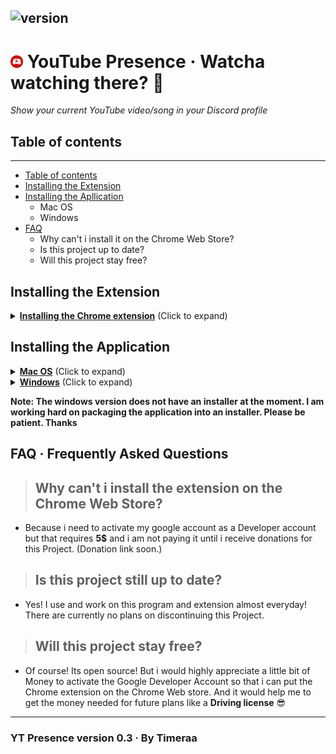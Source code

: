 ## ![version](https://img.shields.io/badge/Version-0.3-brightgreen.svg?style=flat-square)

# <img src="icon.png" width="20" draggable="false"><b> </b>YouTube Presence &middot; Watcha watching there? 👀

_Show your current YouTube video/song in your Discord profile_

## Table of contents

---

- [Table of contents](#table-of-contents)
- [Installing the Extension](#installing-the-extension)
- [Installing the Apllication](#installing-the-application)
  - Mac OS
  - Windows
- [FAQ](#faq-·-frequently-asked-questions)
  - Why can't i install it on the Chrome Web Store?
  - Is this project up to date?
  - Will this project stay free?

## Installing the Extension

<details>
  <summary><b><u>Installing the Chrome extension</u></b> (Click to expand)</summary>
  <h1>Chrome extension installation</h1>
  <ol>
    <li>Download the latest version of the <a href="https://github.com/Timeraa/YT-Presence/releases/latest">extension</a>
    </li>
    <li>Extract the downloaded <b>.zip</b> file</li>
    <li>Open Chrome</li>
    <li>Go to <a href="chrome://extensions/">chrome://extensions/</a></li>
    <li>Turn on <b>Developer mode</b><br>
      <img src="developerMode.png">
    </li>
    <li>Click "<b>Load unpacked extension</b>"<br>
      <img src="loadUnpackedExtension.png">
    </li>
    <li>Load the extracted <b>Extension</b> folder</li>
    <li>Install the <a href="#installing-the-application">application</a></li>
  </ol>
</details>

## Installing the Application

<details>
  <summary><b><u>Mac OS</u></b> (Click to expand)</summary>
  <h1>Installation on Mac OS</h1>
  <ol>
    <li>Download the latest version of the <a href="https://github.com/Timeraa/YT-Presence/releases/latest">application</a>
    </li>
    <li>Extract the downloaded <b>.zip</b> file</li>
    <li>Open the extracted folder and run the <b>.dmg</b> file</li>
    <li>Drag <b>YT Presence</b> Into your <b>Applications</b> Folder</li>
    <li>Open your Launchpad</li>
    <li>Open <b>YT Presence</b></li>
    <li>Enjoy!</li>
  </ol>
</details>

<details>
  <summary><b><u>Windows</u></b> (Click to expand)</summary>
  <h1>Installation on Windows</h1>
  <ol>
    <li>Extract the downloaded <b>.zip</b> file</li>
    <li>Open extracted folder and run <b>YT Presence.exe</b></li>
  </ol>
</details>

**Note: The windows version does not have an installer at the moment. I am working hard on packaging the application into an installer. Please be patient. Thanks**

## FAQ &middot; Frequently Asked Questions

> ## Why can't i install the extension on the **Chrome Web Store**?<br>

- Because i need to activate my google account as a Developer account but that requires **5$** and i am not paying it until i receive donations for this Project. (Donation link soon.)

> ## Is this project still up to date?<br>

- Yes! I use and work on this program and extension almost everyday!<br>There are currently no plans on discontinuing this Project.

> ## Will this project stay free?<br>

- Of course! Its open source! But i would highly appreciate a little bit of Money to activate the Google Developer Account so that i can put the Chrome extension on the Chrome Web store. And it would help me to get the money needed for future plans like a **Driving license** 😎

---

### YT Presence version 0.3 &middot; By Timeraa
